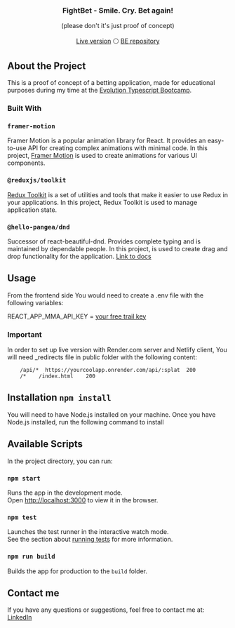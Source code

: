 


<div align="center">
 
  <h3 align="center">FightBet - Smile. Cry. Bet again!</h3>

  <p align="center">
    (please don't it's just proof of concept)
    <br />
    <br />
    <a href="https://fightbet.netlify.app/">Live version</a> 
    &#9898;
    <a href="https://github.com/MaciejFigat/fightAppBE">BE repository</a>
   </p>
</div>

## About the Project

This is a proof of concept of a betting application, made for educational purposes during my time at the [Evolution Typescript Bootcamp](https://typescript-bootcamp.evolution.com/).

### Built With

### `framer-motion`

Framer Motion is a popular animation library for React. It provides an easy-to-use API for creating complex animations with minimal code. In this project, [Framer Motion](https://www.framer.com/motion/) is used to create animations for various UI components. 

### `@reduxjs/toolkit`

[Redux Toolkit](https://redux-toolkit.js.org/) is a set of utilities and tools that make it easier to use Redux in your applications. In this project, Redux Toolkit is used to manage application state.

### `@hello-pangea/dnd`
Successor of react-beautiful-dnd. Provides complete typing and is maintained by dependable people. In this project, is used to create drag and drop functionality for the application.
[Link to docs](https://github.com/hello-pangea/dnd)

## Usage
From the frontend side You would need to create a .env file with the following variables: 

REACT_APP_MMA_API_KEY = [your free trail key](https://sportsdata.io/cart/free-trial) 

### Important
 In order to set up live version with Render.com server and Netlify client, 
 You will need _redirects file in public folder with the following content:
 
``` 
    /api/*  https://yourcoolapp.onrender.com/api/:splat  200
    /*    /index.html    200
```
 


## Installation `npm install`

You will need to have Node.js installed on your machine. Once you have Node.js installed, run the following command to install

## Available Scripts

In the project directory, you can run:

### `npm start`

Runs the app in the development mode.\
Open [http://localhost:3000](http://localhost:3000) to view it in the browser.

### `npm test`

Launches the test runner in the interactive watch mode.\
See the section about [running tests](https://facebook.github.io/create-react-app/docs/running-tests) for more information.

### `npm run build`

Builds the app for production to the `build` folder.


## Contact me 

If you have any questions or suggestions, feel free to contact me at:
[LinkedIn](https://www.linkedin.com/in/maciej-figat/)
